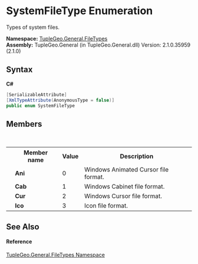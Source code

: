 # SystemFileType Enumeration
 

Types of system files.

**Namespace:**&nbsp;<a href="N_TupleGeo_General_FileTypes">TupleGeo.General.FileTypes</a><br />**Assembly:**&nbsp;TupleGeo.General (in TupleGeo.General.dll) Version: 2.1.0.35959 (2.1.0)

## Syntax

**C#**<br />
``` C#
[SerializableAttribute]
[XmlTypeAttribute(AnonymousType = false)]
public enum SystemFileType
```


## Members
&nbsp;<table><tr><th></th><th>Member name</th><th>Value</th><th>Description</th></tr><tr><td /><td target="F:TupleGeo.General.FileTypes.SystemFileType.Ani">**Ani**</td><td>0</td><td>Windows Animated Cursor file format.</td></tr><tr><td /><td target="F:TupleGeo.General.FileTypes.SystemFileType.Cab">**Cab**</td><td>1</td><td>Windows Cabinet file format.</td></tr><tr><td /><td target="F:TupleGeo.General.FileTypes.SystemFileType.Cur">**Cur**</td><td>2</td><td>Windows Cursor file format.</td></tr><tr><td /><td target="F:TupleGeo.General.FileTypes.SystemFileType.Ico">**Ico**</td><td>3</td><td>Icon file format.</td></tr></table>

## See Also


#### Reference
<a href="N_TupleGeo_General_FileTypes">TupleGeo.General.FileTypes Namespace</a><br />